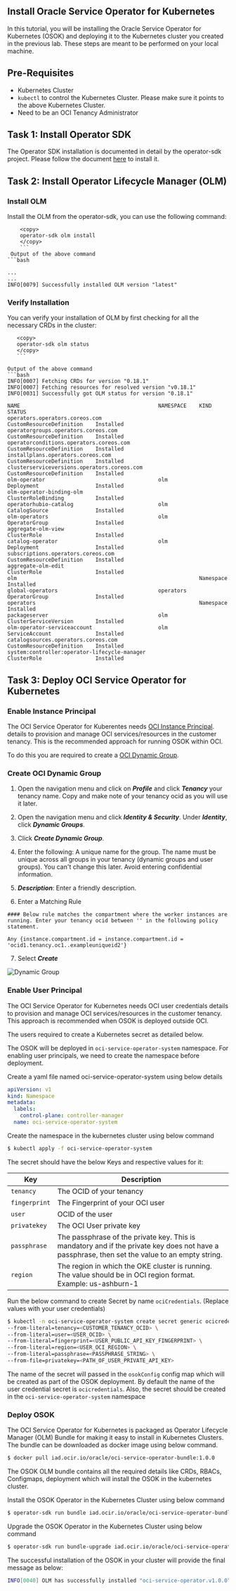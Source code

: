 
## Install Oracle Service Operator for Kubernetes

In this tutorial, you will be installing the Oracle Service Operator for Kubernetes (OSOK) and deploying it to the Kubernetes cluster you created in the previous lab. These steps are meant to be performed on your local machine. 


## Pre-Requisites

* Kubernetes Cluster
* `kubectl` to control the Kubernetes Cluster. Please make sure it points to the above Kubernetes Cluster.
* Need to be an OCI Tenancy Administrator

## Task 1: Install Operator SDK

The Operator SDK installation is documented in detail by the operator-sdk project. Please follow the document [here](https://sdk.operatorframework.io/docs/installation/) to install it.

## Task 2: Install Operator Lifecycle Manager (OLM)

### Install OLM

Install the OLM from the operator-sdk, you can use the following command:

```
    <copy>
    operator-sdk olm install
    </copy>
    ```
 Output of the above command
```bash

...
...
INFO[0079] Successfully installed OLM version "latest"
```

### Verify Installation

You can verify your installation of OLM by first checking for all the necessary CRDs in the cluster:

 ```
    <copy>
    operator-sdk olm status
    </copy>
    ```

Output of the above command
```bash
INFO[0007] Fetching CRDs for version "0.18.1"
INFO[0007] Fetching resources for resolved version "v0.18.1"
INFO[0031] Successfully got OLM status for version "0.18.1"

NAME                                            NAMESPACE    KIND                        STATUS
operators.operators.coreos.com                               CustomResourceDefinition    Installed
operatorgroups.operators.coreos.com                          CustomResourceDefinition    Installed
operatorconditions.operators.coreos.com                      CustomResourceDefinition    Installed
installplans.operators.coreos.com                            CustomResourceDefinition    Installed
clusterserviceversions.operators.coreos.com                  CustomResourceDefinition    Installed
olm-operator                                    olm          Deployment                  Installed
olm-operator-binding-olm                                     ClusterRoleBinding          Installed
operatorhubio-catalog                           olm          CatalogSource               Installed
olm-operators                                   olm          OperatorGroup               Installed
aggregate-olm-view                                           ClusterRole                 Installed
catalog-operator                                olm          Deployment                  Installed
subscriptions.operators.coreos.com                           CustomResourceDefinition    Installed
aggregate-olm-edit                                           ClusterRole                 Installed
olm                                                          Namespace                   Installed
global-operators                                operators    OperatorGroup               Installed
operators                                                    Namespace                   Installed
packageserver                                   olm          ClusterServiceVersion       Installed
olm-operator-serviceaccount                     olm          ServiceAccount              Installed
catalogsources.operators.coreos.com                          CustomResourceDefinition    Installed
system:controller:operator-lifecycle-manager                 ClusterRole                 Installed
```

## Task 3: Deploy OCI Service Operator for Kubernetes

### Enable Instance Principal

The OCI Service Operator for Kuberentes needs [OCI Instance Principal](https://docs.oracle.com/en-us/iaas/Content/Identity/Tasks/callingservicesfrominstances.htm). details to provision and manage OCI services/resources in the customer tenancy. This is the recommended approach for running OSOK within OCI.

To do this you are required to create a [OCI Dynamic Group](https://docs.oracle.com/en-us/iaas/Content/Identity/Tasks/managingdynamicgroups.htm#Managing_Dynamic_Groups).


### Create OCI Dynamic Group

1. Open the navigation menu and click on ***Profile*** and click ***Tenancy*** your tenancy name. Copy and make note of your tenancy ocid as you will use it later.

2. Open the navigation menu and click ***Identity & Security***. Under ***Identity***, click ***Dynamic Groups***.

3. Click ***Create Dynamic Group***.

4.  Enter the following:
    A unique name for the group. The name must be unique across all groups in your tenancy (dynamic groups and user groups). You can't change this later. Avoid entering confidential information.

5.  ***Description***: Enter a friendly description.
 
6.  Enter a Matching Rule
```
#### Below rule matches the compartment where the worker instances are running. Enter your tenancy ocid between '' in the following policy statement. 

Any {instance.compartment.id = instance.compartment.id = 'ocid1.tenancy.oc1..exampleuniqueid2'}

```
7. Select ***Create***

![Dynamic Group](./images/dynamic-group-1.png) 


### Enable User Principal

The OCI Service Operator for Kubernetes needs OCI user credentials details to provision and manage OCI services/resources in the customer tenancy. This approach is recommended when OSOK is deployed outside OCI.

The users required to create a Kubernetes secret as detailed below.

The OSOK will be deployed in `oci-service-operator-system` namespace. For enabling user principals, we need to create the namespace before deployment.

Create a yaml file named oci-service-operator-system using below details
```yaml
apiVersion: v1
kind: Namespace
metadata:
  labels:
    control-plane: controller-manager
  name: oci-service-operator-system
```

Create the namespace in the kubernetes cluster using below command
```bash
$ kubectl apply -f oci-service-operator-system
```

The secret should have the below Keys and respective values for it:

| Key | Description |
| --------- | ----------- |
| `tenancy` | The OCID of your tenancy |
| `fingerprint`    | The Fingerprint of your OCI user |
| `user`    | OCID of the user |
| `privatekey`    | The OCI User private key |
| `passphrase`    | The passphrase of the private key. This is mandatory and if the private key does not have a passphrase, then set the value to an empty string. |
| `region`    | The region in which the OKE cluster is running. The value should be in OCI region format. Example: us-ashburn-1 |

Run the below command to create Secret by name `ociCredentials`. (Replace values with your user credentials)

```bash
$ kubectl -n oci-service-operator-system create secret generic ocicredentials \
--from-literal=tenancy=<CUSTOMER_TENANCY_OCID> \
--from-literal=user=<USER_OCID> \
--from-literal=fingerprint=<USER_PUBLIC_API_KEY_FINGERPRINT> \
--from-literal=region=<USER_OCI_REGION> \
--from-literal=passphrase=<PASSPHRASE_STRING> \
--from-file=privatekey=<PATH_OF_USER_PRIVATE_API_KEY>
```

The name of the secret will passed in the `osokConfig` config map which will be created as part of the OSOK deployment. By default the name of the user credential secret is `ocicredentials`. Also, the secret should be created in the `oci-service-operator-system` namespace

### Deploy OSOK

The OCI Service Operator for Kubernetes is packaged as Operator Lifecycle Manager (OLM) Bundle for making it easy to install in Kubernetes Clusters. The bundle can be downloaded as docker image using below command.

```bash
$ docker pull iad.ocir.io/oracle/oci-service-operator-bundle:1.0.0
```

The OSOK OLM bundle contains all the required details like CRDs, RBACs, Configmaps, deployment which will install the OSOK in the kubernetes cluster.


Install the OSOK Operator in the Kubernetes Cluster using below command

```bash
$ operator-sdk run bundle iad.ocir.io/oracle/oci-service-operator-bundle:1.0.0
```

Upgrade the OSOK Operator in the Kubernetes Cluster using below command

```bash
$ operator-sdk run bundle-upgrade iad.ocir.io/oracle/oci-service-operator-bundle:1.0.0
```

The successful installation of the OSOK in your cluster will provide the final message as below:
```bash
INFO[0040] OLM has successfully installed "oci-service-operator.v1.0.0"
```
